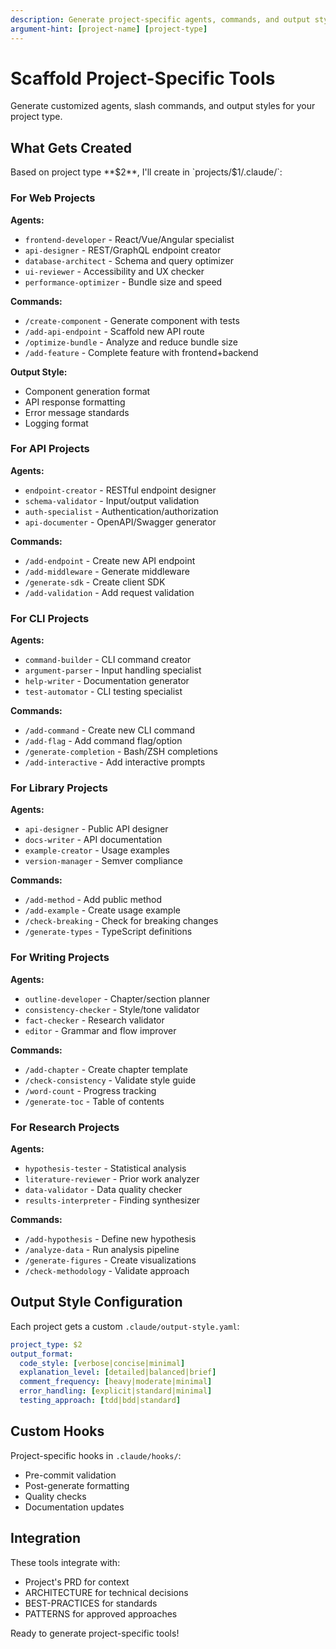 ```yaml
---
description: Generate project-specific agents, commands, and output styles
argument-hint: [project-name] [project-type]
---
```


# Scaffold Project-Specific Tools

Generate customized agents, slash commands, and output styles for your project type.

## What Gets Created

Based on project type **$2**, I'll create in `projects/$1/.claude/`:

### For Web Projects
**Agents:**
- `frontend-developer` - React/Vue/Angular specialist
- `api-designer` - REST/GraphQL endpoint creator
- `database-architect` - Schema and query optimizer
- `ui-reviewer` - Accessibility and UX checker
- `performance-optimizer` - Bundle size and speed

**Commands:**
- `/create-component` - Generate component with tests
- `/add-api-endpoint` - Scaffold new API route
- `/optimize-bundle` - Analyze and reduce bundle size
- `/add-feature` - Complete feature with frontend+backend

**Output Style:**
- Component generation format
- API response formatting
- Error message standards
- Logging format

### For API Projects
**Agents:**
- `endpoint-creator` - RESTful endpoint designer
- `schema-validator` - Input/output validation
- `auth-specialist` - Authentication/authorization
- `api-documenter` - OpenAPI/Swagger generator

**Commands:**
- `/add-endpoint` - Create new API endpoint
- `/add-middleware` - Generate middleware
- `/generate-sdk` - Create client SDK
- `/add-validation` - Add request validation

### For CLI Projects
**Agents:**
- `command-builder` - CLI command creator
- `argument-parser` - Input handling specialist
- `help-writer` - Documentation generator
- `test-automator` - CLI testing specialist

**Commands:**
- `/add-command` - Create new CLI command
- `/add-flag` - Add command flag/option
- `/generate-completion` - Bash/ZSH completions
- `/add-interactive` - Add interactive prompts

### For Library Projects
**Agents:**
- `api-designer` - Public API designer
- `docs-writer` - API documentation
- `example-creator` - Usage examples
- `version-manager` - Semver compliance

**Commands:**
- `/add-method` - Add public method
- `/add-example` - Create usage example
- `/check-breaking` - Check for breaking changes
- `/generate-types` - TypeScript definitions

### For Writing Projects
**Agents:**
- `outline-developer` - Chapter/section planner
- `consistency-checker` - Style/tone validator
- `fact-checker` - Research validator
- `editor` - Grammar and flow improver

**Commands:**
- `/add-chapter` - Create chapter template
- `/check-consistency` - Validate style guide
- `/word-count` - Progress tracking
- `/generate-toc` - Table of contents

### For Research Projects
**Agents:**
- `hypothesis-tester` - Statistical analysis
- `literature-reviewer` - Prior work analyzer
- `data-validator` - Data quality checker
- `results-interpreter` - Finding synthesizer

**Commands:**
- `/add-hypothesis` - Define new hypothesis
- `/analyze-data` - Run analysis pipeline
- `/generate-figures` - Create visualizations
- `/check-methodology` - Validate approach

## Output Style Configuration

Each project gets a custom `.claude/output-style.yaml`:
```yaml
project_type: $2
output_format:
  code_style: [verbose|concise|minimal]
  explanation_level: [detailed|balanced|brief]
  comment_frequency: [heavy|moderate|minimal]
  error_handling: [explicit|standard|minimal]
  testing_approach: [tdd|bdd|standard]
```

## Custom Hooks

Project-specific hooks in `.claude/hooks/`:
- Pre-commit validation
- Post-generate formatting
- Quality checks
- Documentation updates

## Integration

These tools integrate with:
- Project's PRD for context
- ARCHITECTURE for technical decisions  
- BEST-PRACTICES for standards
- PATTERNS for approved approaches

Ready to generate project-specific tools!